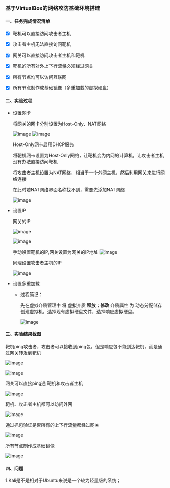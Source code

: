 ### 基于VirtualBox的网络攻防基础环境搭建



#### 一、任务完成情况清单

- [x] 靶机可以直接访问攻击者主机



- [x] 攻击者主机无法直接访问靶机



- [x] 网关可以直接访问攻击者主机和靶机



- [x] 靶机的所有对外上下行流量必须经过网关



- [x] 所有节点均可以访问互联网


- [x] 所有节点制作成基础镜像（多重加载的虚拟硬盘）

#### 二、实验过程

- 设置网卡

  将网关的网卡分别设置为Host-Only、NAT网络
  
  ![image](https://github.com/yangyisama/ns/blob/master/2017-2/yangyisama/hw1/pictures/1.png)
  ![image](https://github.com/yangyisama/ns/tree/master/2017-2/yangyisama/hw1/pictures/2.png)
  
  Host-Only网卡启用DHCP服务
  
  将靶机网卡设置为Host-Only网络，让靶机变为内网的计算机，让攻击者主机没有办法直接访问靶机
 
  将攻击者主机设置为NAT网络，相当于一个外网主机，然后利用网关来进行网络连接
  
  在此时若NAT网络界面名称找不到，需要先添加NAT网络
  
  ![image](https://github.com/yangyisama/ns/tree/master/2017-2/yangyisama/hw1/pictures/3.png)

- 设置IP
 
  网关的IP

  ![image](https://github.com/yangyisama/ns/tree/master/2017-2/yangyisama/hw1/pictures/4.png)
  
  ![image](https://github.com/yangyisama/ns/tree/master/2017-2/yangyisama/hw1/pictures/5.png)

  手动设置靶机的IP,网关设置为网关的IP地址
  ![image](https://github.com/yangyisama/ns/tree/master/2017-2/yangyisama/hw1/pictures/6.png)  
 
  
  同理设置攻击者主机的IP
  
  ![image](https://github.com/yangyisama/ns/tree/master/2017-2/yangyisama/hw1/pictures/7.png)

  
- 设置多重加载

  - 过程简记：

    先在虚拟介质管理中 将 虚拟介质  **释放**；**修改** 介质属性 为 动态分配储存
    创建虚拟机，选择现有虚拟硬盘文件，选择响应虚拟硬盘。
    
    ![image](https://github.com/yangyisama/ns/tree/master/2017-2/yangyisama/hw1/pictures/8.png)

#### 三、实验结果截图
  
靶机ping攻击者，攻击者可以接收到ping包，但是响应包不能到达靶机，而是通过网关转发到靶机

![image](https://github.com/yangyisama/ns/tree/master/2017-2/yangyisama/hw1/pictures/9.png)

![image](https://github.com/yangyisama/ns/tree/master/2017-2/yangyisama/hw1/pictures/10.png)

网关可以直接ping通 靶机和攻击者主机

![image](https://github.com/yangyisama/ns/tree/master/2017-2/yangyisama/hw1/pictures/11.png)

靶机、攻击者主机都可以访问外网

![image](https://github.com/yangyisama/ns/tree/master/2017-2/yangyisama/hw1/pictures/12.png)

通过抓包验证是否所有的上下行流量都经过网关

![image](https://github.com/yangyisama/ns/tree/master/2017-2/yangyisama/hw1/pictures/13.png)

所有节点制作成基础镜像

![image](https://github.com/yangyisama/ns/tree/master/2017-2/yangyisama/hw1/pictures/14.png)

#### 四、问题

1.Kali是不是相对于Ubuntu来说是一个较为轻量级的系统；


